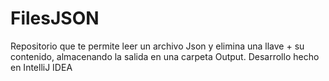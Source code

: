 # FilesJSON
Repositorio que te permite leer un archivo Json y elimina una llave + su contenido, almacenando la salida en una carpeta Output.
Desarrollo hecho en IntelliJ IDEA

